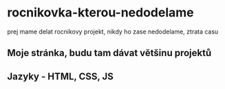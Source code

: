# rocnikovka-kterou-nedodelame
prej mame delat rocnikovy projekt, nikdy ho zase nedodelame, ztrata casu

## Moje stránka, budu tam dávat většinu projektů
## Jazyky - HTML, CSS, JS
